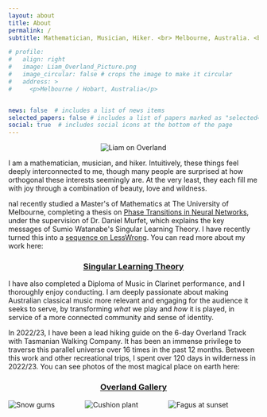 ```yaml
---
layout: about
title: About
permalink: /
subtitle: Mathematician, Musician, Hiker. <br> Melbourne, Australia. <br> lemmykc@gmail.com

# profile:
#   align: right
#   image: Liam_Overland_Picture.png
#   image_circular: false # crops the image to make it circular
#   address: >
#     <p>Melbourne / Hobart, Australia</p>


news: false  # includes a list of news items
selected_papers: false # includes a list of papers marked as "selected={true}"
social: true  # includes social icons at the bottom of the page
---
```

<p align="center">
<!--<img src="assets/img/Liam_Overland_Picture.png" style="max-width:80%;">-->
<img src="{{site.baseurl}}/assets/img/Liam_Overland_Picture_jpg.jpeg" style="max-width:100%;" alt="Liam on Overland">
</p>


I am a mathematician, musician, and hiker. Intuitively, these things feel deeply interconnected to me, though many people are surprised at how orthogonal these interests seemingly are. At the very least, they each fill me with joy through a combination of beauty, love and wildness. 


naI recently studied a Master's of Mathematics at The University of Melbourne, completing a thesis on [Phase Transitions in Neural Networks](http://therisingsea.org/notes/MSc-Carroll.pdf), under the supervision of Dr. Daniel Murfet, which explains the key messages of Sumio Watanabe's Singular Learning Theory. I have recently turned this into a [sequence on LessWrong](https://www.lesswrong.com/s/czrXjvCLsqGepybHC). You can read more about my work here:

<h3 align="center">
<a href="/mathematics/SLT/">Singular Learning Theory</a>
</h3> 

I have also completed a Diploma of Music in Clarinet performance, and I thoroughly enjoy conducting. I am deeply passionate about making Australian classical music more relevant and engaging for the audience it seeks to serve, by transforming _what_ we play and _how_ it is played, in service of a more connected community and sense of identity. 

In 2022/23, I have been a lead hiking guide on the 6-day Overland Track with Tasmanian Walking Company. It has been an immense privilege to traverse this parallel universe over 16 times in the past 12 months. Between this work and other recreational trips, I spent over 120 days in wilderness in 2022/23. You can see photos of the most magical place on earth here:

<h3 align="center">
<a href="/hiking/gallery/">Overland Gallery</a>
</h3>

<style>
  .row {
    display: flex;
    justify-content: space-between;
  }

  .column {
    flex-basis: 33%;
  }
</style>




<div class="row">
  <div class="column">
    <img src="https://wsrv.nl/?url=lemmykc.github.io/assets/img/Overland_highlights_jpeg/IMG_6704.jpeg&w=500&h=500&output=jpg&q=100&t=square" style="max-width:100%;" alt="Snow gums">
  </div>
  <div class="column">
  <img src="https://wsrv.nl/?url=lemmykc.github.io/assets/img/Overland_highlights_jpeg/IMG_8824.jpeg&w=500&h=500&output=jpg&q=100&t=square" style="max-width:100%;" alt="Cushion plant">
  </div>
  <div class="column">
    <img src="https://wsrv.nl/?url=lemmykc.github.io/assets/img/Overland_highlights_jpeg/IMG_2565.jpeg&w=500&h=500&output=jpg&q=100&t=square" style="max-width:100%;" alt="Fagus at sunset">
  </div>
</div>



